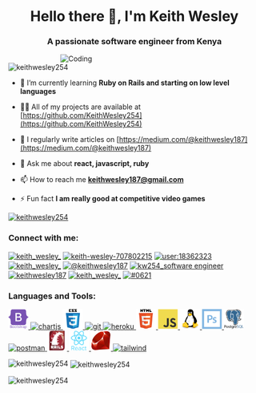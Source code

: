 <h1 align="center">Hello there 👋, I'm Keith Wesley</h1>
<h3 align="center">A passionate software engineer from Kenya</h3>

<img align="right" alt="Coding" width="400" src="https://i.pinimg.com/originals/02/27/86/022786a82bd36842eae96494944019e7.gif"/>

<p align="left"> <img src="https://komarev.com/ghpvc/?username=keithwesley254&label=Profile%20views&color=0e75b6&style=flat" alt="keithwesley254" /> </p>

- 🌱 I’m currently learning **Ruby on Rails and starting on low level languages**

- 👨‍💻 All of my projects are available at [https://github.com/KeithWesley254](https://github.com/KeithWesley254)

- 📝 I regularly write articles on [https://medium.com/@keithwesley187](https://medium.com/@keithwesley187)

- 💬 Ask me about **react, javascript, ruby**

- 📫 How to reach me **keithwesley187@gmail.com**

- ⚡ Fun fact **I am really good at competitive video games**

<p align="left"> <a href="https://github.com/ryo-ma/github-profile-trophy"><img src="https://github-profile-trophy.vercel.app/?username=keithwesley254" alt="keithwesley254" /></a> </p>

<h3 align="left">Connect with me:</h3>
<p align="left">
<a href="https://twitter.com/keith_wesley_" target="blank"><img align="center" src="https://raw.githubusercontent.com/rahuldkjain/github-profile-readme-generator/master/src/images/icons/Social/twitter.svg" alt="keith_wesley_" height="30" width="40" /></a>
<a href="https://linkedin.com/in/keith-wesley-707802215" target="blank"><img align="center" src="https://raw.githubusercontent.com/rahuldkjain/github-profile-readme-generator/master/src/images/icons/Social/linked-in-alt.svg" alt="keith-wesley-707802215" height="30" width="40" /></a>
<a href="https://stackoverflow.com/users/18362323/keith-wesley" target="blank"><img align="center" src="https://raw.githubusercontent.com/rahuldkjain/github-profile-readme-generator/master/src/images/icons/Social/stack-overflow.svg" alt="user:18362323" height="30" width="40" /></a>
<a href="https://instagram.com/keith_wesley_" target="blank"><img align="center" src="https://raw.githubusercontent.com/rahuldkjain/github-profile-readme-generator/master/src/images/icons/Social/instagram.svg" alt="keith_wesley_" height="30" width="40" /></a>
<a href="https://medium.com/@keithwesley187" target="blank"><img align="center" src="https://raw.githubusercontent.com/rahuldkjain/github-profile-readme-generator/master/src/images/icons/Social/medium.svg" alt="@keithwesley187" height="30" width="40" /></a>
<a href="https://www.youtube.com/channel/UCAcc5qfwUcPaxke8xbzomgg" target="blank"><img align="center" src="https://raw.githubusercontent.com/rahuldkjain/github-profile-readme-generator/master/src/images/icons/Social/youtube.svg" alt="kw254_software engineer" height="30" width="40" /></a>
<a href="https://www.hackerrank.com/keithwesley187" target="blank"><img align="center" src="https://raw.githubusercontent.com/rahuldkjain/github-profile-readme-generator/master/src/images/icons/Social/hackerrank.svg" alt="keithwesley187" height="30" width="40" /></a>
<a href="https://www.leetcode.com/keith_wesley_" target="blank"><img align="center" src="https://raw.githubusercontent.com/rahuldkjain/github-profile-readme-generator/master/src/images/icons/Social/leet-code.svg" alt="keith_wesley_" height="30" width="40" /></a>
<a href="https://discord.gg/#0621" target="blank"><img align="center" src="https://raw.githubusercontent.com/rahuldkjain/github-profile-readme-generator/master/src/images/icons/Social/discord.svg" alt="#0621" height="30" width="40" /></a>
</p>

<h3 align="left">Languages and Tools:</h3>
<p align="left"> <a href="https://getbootstrap.com" target="_blank" rel="noreferrer"> <img src="https://raw.githubusercontent.com/devicons/devicon/master/icons/bootstrap/bootstrap-plain-wordmark.svg" alt="bootstrap" width="40" height="40"/> </a> <a href="https://www.chartjs.org" target="_blank" rel="noreferrer"> <img src="https://www.chartjs.org/media/logo-title.svg" alt="chartjs" width="40" height="40"/> </a> <a href="https://www.w3schools.com/css/" target="_blank" rel="noreferrer"> <img src="https://raw.githubusercontent.com/devicons/devicon/master/icons/css3/css3-original-wordmark.svg" alt="css3" width="40" height="40"/> </a> <a href="https://git-scm.com/" target="_blank" rel="noreferrer"> <img src="https://www.vectorlogo.zone/logos/git-scm/git-scm-icon.svg" alt="git" width="40" height="40"/> </a> <a href="https://heroku.com" target="_blank" rel="noreferrer"> <img src="https://www.vectorlogo.zone/logos/heroku/heroku-icon.svg" alt="heroku" width="40" height="40"/> </a> <a href="https://www.w3.org/html/" target="_blank" rel="noreferrer"> <img src="https://raw.githubusercontent.com/devicons/devicon/master/icons/html5/html5-original-wordmark.svg" alt="html5" width="40" height="40"/> </a> <a href="https://developer.mozilla.org/en-US/docs/Web/JavaScript" target="_blank" rel="noreferrer"> <img src="https://raw.githubusercontent.com/devicons/devicon/master/icons/javascript/javascript-original.svg" alt="javascript" width="40" height="40"/> </a> <a href="https://www.linux.org/" target="_blank" rel="noreferrer"> <img src="https://raw.githubusercontent.com/devicons/devicon/master/icons/linux/linux-original.svg" alt="linux" width="40" height="40"/> </a> <a href="https://www.photoshop.com/en" target="_blank" rel="noreferrer"> <img src="https://raw.githubusercontent.com/devicons/devicon/master/icons/photoshop/photoshop-line.svg" alt="photoshop" width="40" height="40"/> </a> <a href="https://www.postgresql.org" target="_blank" rel="noreferrer"> <img src="https://raw.githubusercontent.com/devicons/devicon/master/icons/postgresql/postgresql-original-wordmark.svg" alt="postgresql" width="40" height="40"/> </a> <a href="https://postman.com" target="_blank" rel="noreferrer"> <img src="https://www.vectorlogo.zone/logos/getpostman/getpostman-icon.svg" alt="postman" width="40" height="40"/> </a> <a href="https://rubyonrails.org" target="_blank" rel="noreferrer"> <img src="https://raw.githubusercontent.com/devicons/devicon/master/icons/rails/rails-original-wordmark.svg" alt="rails" width="40" height="40"/> </a> <a href="https://reactjs.org/" target="_blank" rel="noreferrer"> <img src="https://raw.githubusercontent.com/devicons/devicon/master/icons/react/react-original-wordmark.svg" alt="react" width="40" height="40"/> </a> <a href="https://www.ruby-lang.org/en/" target="_blank" rel="noreferrer"> <img src="https://raw.githubusercontent.com/devicons/devicon/master/icons/ruby/ruby-original.svg" alt="ruby" width="40" height="40"/> </a> <a href="https://tailwindcss.com/" target="_blank" rel="noreferrer"> <img src="https://www.vectorlogo.zone/logos/tailwindcss/tailwindcss-icon.svg" alt="tailwind" width="40" height="40"/> </a> </p>

<p><img align="left" src="https://github-readme-stats.vercel.app/api/top-langs?username=keithwesley254&show_icons=true&locale=en&layout=compact" alt="keithwesley254" /></p>

<p>&nbsp;<img align="center" src="https://github-readme-stats.vercel.app/api?username=keithwesley254&show_icons=true&locale=en" alt="keithwesley254" /></p>

<p><img align="center" src="https://github-readme-streak-stats.herokuapp.com/?user=keithwesley254&" alt="keithwesley254" /></p>
